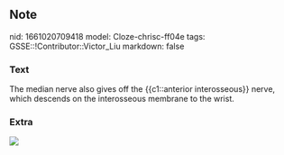 ## Note
nid: 1661020709418
model: Cloze-chrisc-ff04e
tags: GSSE::!Contributor::Victor_Liu
markdown: false

### Text
The median nerve also gives off the {{c1::anterior interosseous}} nerve, which descends on the interosseous membrane to the wrist.

### Extra
<img src="paste-d1ad7bd9a67eb5a8fac333859b3334d6e2d80a98.jpg">
